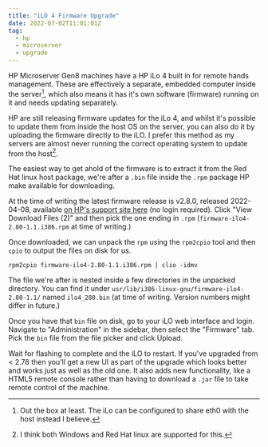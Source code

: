 ```yaml
---
title: "iLO 4 Firmware Upgrade"
date: 2022-07-02T11:01:01Z
tag:
  - hp
  - microserver
  - upgrade
---
```


HP Microserver Gen8 machines have a HP iLo 4 built in for remote hands management. These are effectively a separate, embedded computer inside the server[^1], which also means it has it's own software (firmware) running on it and needs updating separately.

HP are still releasing firmware updates for the iLo 4, and whilst it's possible to update them from inside the host OS on the server, you can also do it by uploading the firmware directly to the iLO. I prefer this method as my servers are almost never running the correct operating system to update from the host[^2].

The easiest way to get ahold of the firmware is to extract it from the Red Hat linux host package, we're after a `.bin` file inside the `.rpm` package HP make available for downloading.

At the time of writing the latest firmware release is v2.8.0, released 2022-04-08, available [on HP's support site here](https://support.hpe.com/connect/s/softwaredetails?language=en_US&softwareId=MTX_d08e4968119e4737b8549928c2) (no login required). Click "View Download Files (2)" and then pick the one ending in `.rpm` (`firmware-ilo4-2.80-1.1.i386.rpm` at time of writing.)

Once downloaded, we can unpack the `rpm` using the `rpm2cpio` tool and then `cpio` to output the files on disk for us.

```shell
rpm2cpio firmware-ilo4-2.80-1.1.i386.rpm | clio -idmv
```

The file we're after is nested inside a few directories in the unpacked directory. You can find it under `usr/lib/i386-linux-gnu/firmware-ilo4-2.80-1.1/` named `ilo4_280.bin` (at time of writing. Version numbers might differ in future.)

Once you have that `bin` file on disk, go to your iLO web interface and login. Navigate to "Administration" in the sidebar, then select the "Firmware" tab. Pick the `bin` file from the file picker and click Upload.

Wait for flashing to complete and the iLO to restart. If you've upgraded from < 2.78 then you'll get a new UI as part of the upgrade which looks better and works just as well as the old one. It also adds new functionality, like a HTML5 remote console rather than having to download a `.jar` file to take remote control of the machine.

[^1]: Out the box at least. The iLo can be configured to share eth0 with the host instead I believe.
[^2]: I think both Windows and Red Hat linux are supported for this.
